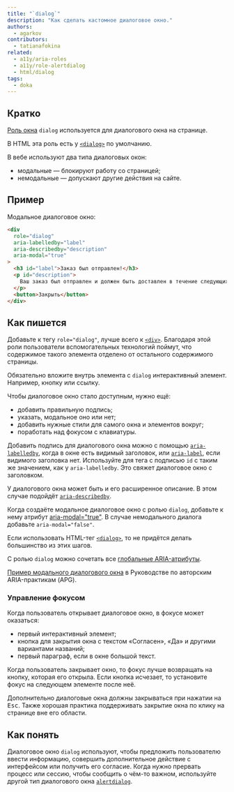 ```yaml
---
title: "`dialog`"
description: "Как сделать кастомное диалоговое окно."
authors:
  - agarkov
contributors:
  - tatianafokina
related:
  - a11y/aria-roles
  - a11y/role-alertdialog
  - html/dialog
tags:
  - doka
---
```


## Кратко

[Роль окна](/a11y/aria-roles/#roli-okon) `dialog` используется для диалогового окна на странице.

В HTML эта роль есть у [`<dialog>`](/html/dialog/) по умолчанию.

В вебе используют два типа диалоговых окон:

- модальные — блокируют работу со страницей;
- немодальные — допускают другие действия на сайте.

## Пример

Модальное диалоговое окно:

```html
<div
  role="dialog"
  aria-labelledby="label"
  aria-describedby="description"
  aria-modal="true"
>
  <h3 id="label">Заказ был отправлен!</h3>
  <p id="description">
    Ваш заказ был отправлен и должен быть доставлен в течение следующих 3–5 рабочих дней.
  </p>
  <button>Закрыть</button>
</div>
```

## Как пишется

Добавьте к тегу `role="dialog"`, лучше всего к [`<div>`](/html/div/). Благодаря этой роли пользователи вспомогательных технологий поймут, что содержимое такого элемента отделено от остального содержимого страницы.

Обязательно вложите внутрь элемента с `dialog` интерактивный элемент. Например, кнопку или ссылку.

Чтобы диалоговое окно стало доступным, нужно ещё:

- добавить правильную подпись;
- указать, модальное оно или нет;
- добавить нужные стили для самого окна и элементов вокруг;
- поработать над фокусом с клавиатуры.

Добавить подпись для диалогового окна можно с помощью [`aria-labelledby`](/a11y/aria-labelledby/), когда в окне есть видимый заголовок, или [`aria-label`](/a11y/aria-label/), если видимого заголовка нет. Используйте для тега с подписью `id` с таким же значением, как у `aria-labelledby`. Это свяжет диалоговое окно с заголовком.

У диалогового окна может быть и его расширенное описание. В этом случае подойдёт [`aria-describedby`](/a11y/aria-describedby/).

Когда создаёте модальное диалоговое окно с ролью `dialog`, добавьте к нему атрибут [aria-modal="true"](/a11y/aria-modal/). В случае немодального диалога добавьте `aria-modal="false"`.

Если использовать HTML-тег [`<dialog>`](/html/dialog/), то не придётся делать большинство из этих шагов.

С ролью `dialog` можно сочетать все [глобальные ARIA-атрибуты](/a11y/aria-attrs/#globalnye-atributy).

[Пример модального диалогового окна](https://www.w3.org/WAI/ARIA/apg/patterns/dialog-modal/) в Руководстве по авторским ARIA-практикам (APG).

### Управление фокусом

Когда пользователь открывает диалоговое окно, в фокусе может оказаться:

- первый интерактивный элемент;
- кнопка для закрытия окна с текстом «Согласен», «Да» и другими вариантами названий;
- первый параграф, если в окне большой текст.

Когда пользователь закрывает окно, то фокус лучше возвращать на кнопку, которая его открыла. Если кнопка исчезает, то установите фокус на следующем элементе после неё.

Дополнительно диалоговые окна должны закрываться при нажатии на <kbd>Esc</kbd>. Также хорошая практика поддерживать закрытие окна по клику на странице вне его области.

## Как понять

Диалоговое окно `dialog` используют, чтобы предложить пользователю ввести информацию, совершить дополнительное действие с интерфейсом или получить его согласие. Когда нужно прервать процесс или сессию, чтобы сообщить о чём-то важном, используйте другой тип диалогового окна [`alertdialog`](/a11y/role-alertdialog/).
